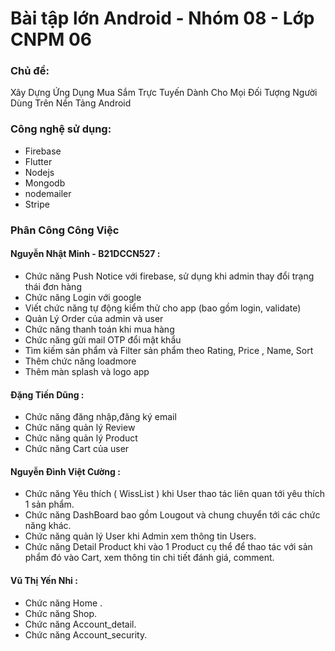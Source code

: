 # Bài tập lớn Android - Nhóm 08 - Lớp CNPM 06
### Chủ đề:
Xây Dựng Ứng Dụng Mua Sắm Trực Tuyến Dành Cho Mọi Đối Tượng Người Dùng Trên Nền Tảng Android

### Công nghệ sử dụng: 
+ Firebase 
+ Flutter 
+ Nodejs 
+ Mongodb
+ nodemailer
+ Stripe

### Phân Công Công Việc 
#### Nguyễn Nhật Minh - B21DCCN527 : 
 + Chức năng Push Notice với firebase, sử dụng khi admin thay đổi trạng thái đơn hàng 
 + Chức năng Login với google
 + Viết chức năng tự động kiểm thử cho app (bao gồm login, validate) 
 + Quản Lý Order của admin và user
 + Chức năng thanh toán khi mua hàng
 + Chức năng gửi mail OTP đổi mật khẩu 
 + Tìm kiếm sản phẩm và Filter sản phẩm theo Rating, Price , Name, Sort 
 + Thêm chức năng loadmore
 + Thêm màn splash và logo app 

#### Đặng Tiến Dũng :
 + Chức năng đăng nhập,đăng ký email
 + Chức năng quản lý Review
 + Chức năng quản lý Product
 + Chức năng Cart của user


#### Nguyễn Đình Việt Cường  :
 + Chức năng Yêu thích ( WissList ) khi User thao tác liên quan tới yêu thích 1 sản phẩm.
 + Chức năng DashBoard bao gồm Lougout và chung chuyển tới các chức năng khác.
 + Chức năng quản lý User khi Admin xem thông tin Users.
 + Chức năng Detail Product khi vào 1 Product cụ thể để thao tác với sản phẩm đó vào Cart, xem thông tin chi tiết đánh giá, comment.

#### Vũ Thị Yến Nhi :
 + Chức năng Home . 
 + Chức năng Shop.
 + Chức năng Account_detail.
 + Chức năng Account_security.


